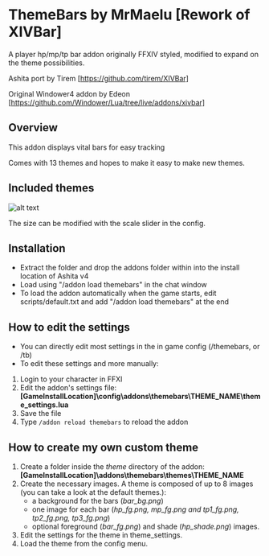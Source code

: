 # ThemeBars by MrMaelu [Rework of XIVBar]
A player hp/mp/tp bar addon originally FFXIV styled, modified to expand on the theme possibilities.

Ashita port by Tirem [https://github.com/tirem/XIVBar]

Original Windower4 addon by Edeon [https://github.com/Windower/Lua/tree/live/addons/xivbar]

## Overview

This addon displays vital bars for easy tracking

Comes with 13 themes and hopes to make it easy to make new themes.

## Included themes
![alt text](https://i.imgur.com/kj3X1qv.png)

The size can be modified with the scale slider in the config.

## Installation
* Extract the folder and drop the addons folder within into the install location of Ashita v4
* Load using "/addon load themebars" in the chat window
* To load the addon automatically when the game starts, edit scripts/default.txt and add "/addon load themebars" at the end

## How to edit the settings
* You can directly edit most settings in the in game config (/themebars, or /tb)
* To edit these settings and more manually: 
1. Login to your character in FFXI
2. Edit the addon's settings file: **[GameInstallLocation]\config\addons\themebars\THEME_NAME\theme_settings.lua**
3. Save the file 
5. Type ``` /addon reload themebars ``` to reload the addon

## How to create my own custom theme
1. Create a folder inside the *theme* directory of the addon: **[GameInstallLocation]\addons\themebars\themes\THEME_NAME**
2. Create the necessary images.
    A theme is composed of up to 8 images (you can take a look at the default themes.):
    * a background for the bars (*bar_bg.png*)
    * one image for each bar (*hp_fg.png, mp_fg.png and tp1_fg.png, tp2_fg.png, tp3_fg.png*)
    * optional foreground (*bar_fg.png*) and shade (*hp_shade.png*) images.
3. Edit the settings for the theme in theme_settings.
4. Load the theme from the config menu.
